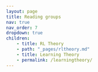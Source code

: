 ```yaml
---
layout: page
title: Reading groups
nav: true
nav_order: 7
dropdown: true
children:
    - title: RL Theory
    - path: "_pages/rltheory.md"
    - title: Learning Theory
    - permalink: /learningtheory/
---
```


  